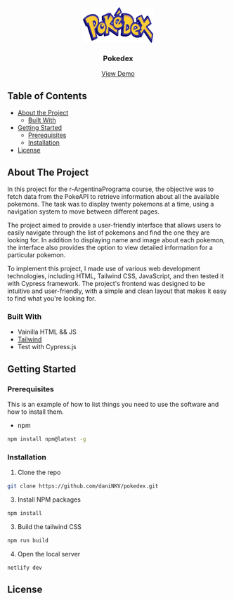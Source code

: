 
<!-- PROJECT LOGO -->
<br />
<p align="center">
    <a href="LINK">
        <img src="src/img/poke_logo.png" alt="Logo" width="160" height="80">
    </a>
    <h3 align="center">Pokedex</h3>
    <p align="center">
        <a href="https://enchanting-mermaid-7262af.netlify.app/">View Demo</a>
    </p>
</p>



<!-- TABLE OF CONTENTS -->
## Table of Contents

* [About the Project](#about-the-project)
    * [Built With](#built-with)
* [Getting Started](#getting-started)
    * [Prerequisites](#prerequisites)
    * [Installation](#installation)
* [License](#license)



<!-- ABOUT THE PROJECT -->
## About The Project

In this project for the r-ArgentinaPrograma course, the objective was to fetch data from the PokeAPI to retrieve information about all the available pokemons. The task was to display twenty pokemons at a time, using a navigation system to move between different pages.

The project aimed to provide a user-friendly interface that allows users to easily navigate through the list of pokemons and find the one they are looking for. In addition to displaying name and image about each pokemon, the interface also provides the option to view detailed information for a particular pokemon.

To implement this project, I made use of various web development technologies, including HTML, Tailwind CSS, JavaScript, and then tested it with Cypress framework. The project's frontend was designed to be intuitive and user-friendly, with a simple and clean layout that makes it easy to find what you're looking for.

### Built With

* Vainilla HTML && JS
* [Tailwind](https://tailwindcss.com)
* Test with Cypress.js

<!-- GETTING STARTED -->
## Getting Started

### Prerequisites

This is an example of how to list things you need to use the software and how to install them.
* npm
```sh
npm install npm@latest -g
```

### Installation

1. Clone the repo
```sh
git clone https://github.com/daniNKV/pokedex.git
```
3. Install NPM packages
```sh
npm install
```
3. Build the tailwind CSS
```sh
npm run build
```
4. Open the local server
```sh
netlify dev
```



<!-- LICENSE -->
## License



